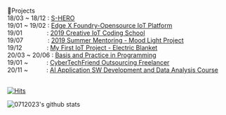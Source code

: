 <br/>
📖Projects<br/>
18/03 ~ 18/12 : <a href = "https://github.com/0712023/S_Hero">S-HERO</a><br>
19/01 ~ 19/02 : <a href = "https://github.com/0712023/Edge-X-Foundry_Opensource-IoT-Platform">Edge X Foundry-Opensource IoT Platform</a><br>
19/01&emsp;&emsp;&emsp;&emsp;: <a href = "https://github.com/0712023/2019-Creative-IoT-Coding-School">2019 Creative IoT Coding School</a><br>
19/07&emsp;&emsp;&emsp;&emsp;: <a href = "https://github.com/0712023/Mentoring_Arduino-Mood-Light">2019 Summer Mentoring - Mood Light Project</a><br>
19/12&emsp;&emsp;&emsp;&emsp;: <a href = "https://github.com/0712023/IoT_Project">My First IoT Project - Electric Blanket</a><br>
20/03 ~ 20/06 : <a href = "https://github.com/0712023/Basis-and-Practice-in-Programming">Basis and Practice in Programming</a><br>
19/01 ~&emsp;&emsp;&emsp;: <a href = "https://github.com/CyberTechFriend-Outsourcing-Freelancer">CyberTechFriend Outsourcing Freelancer</a><br>
20/11 ~&emsp;&emsp;&emsp;: <a href = "https://github.com/Encore-Playdata-BigData-Course">AI Application SW Development and Data Analysis Course</a><br>
<br>
  
[![Hits](https://hits.seeyoufarm.com/api/count/incr/badge.svg?url=https%3A%2F%2Fgithub.com%2F0712023%2F&count_bg=%2335B4FB&title_bg=%23A3FBED&icon=&icon_color=%238AFFFD&title=hit%21&edge_flat=true)](https://hits.seeyoufarm.com)

![0712023's github stats](https://github-readme-stats.vercel.app/api?username=0712023&show_icons=true)
